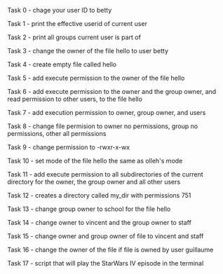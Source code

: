 Task 0 - chage your user ID to betty

Task 1 - print the effective userid of current user

Task 2 - print all groups current user is part of

Task 3 - change the owner of the file hello to user betty

Task 4 - create empty file called hello

Task 5 - add execute permission to the owner of the file hello

Task 6 - add execute permission to the owner and the group owner, and read permission to other users, to the file hello

Task 7 - add execution permission to owner, group owner, and users

Task 8 - change file permision to owner no permissions, group no permissions, other all permissions

Task 9 - change permission to -rwxr-x-wx

Task 10 - set mode of the file hello the same as olleh's mode

Task 11 - add execute permission to all subdirectories of the current directory for the owner, the group owner and all other users

Task 12 - creates a directory called my_dir with permissions 751

Task 13 - change group owner to school for the file hello

Task 14 - change owner to vincent and the group owner to staff

Task 15 - change owner and group owner of file to vincent and staff

Task 16 - change the owner of the file if file is owned by user guillaume

Task 17 - script that will play the StarWars IV episode in the terminal
